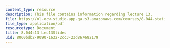 ```yaml
---
content_type: resource
description: This file contains information regarding lecture 13.
file: https://ol-ocw-studio-app-qa.s3.amazonaws.com/courses/8-044-statistical-physics-i-spring-2013/8060bdb2909016322cc323d867682179_MIT8_044S13_L13.pdf
file_type: application/pdf
resourcetype: Document
title: 8.044s13 Lec13Slides
uid: 8060bdb2-9090-1632-2cc3-23d867682179
---
```

